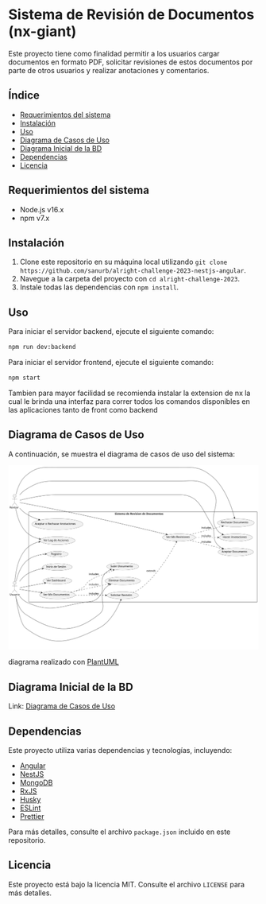 # Sistema de Revisión de Documentos (nx-giant)

Este proyecto tiene como finalidad permitir a los usuarios cargar documentos en formato PDF, solicitar revisiones de estos documentos por parte de otros usuarios y realizar anotaciones y comentarios.

## Índice

- [Requerimientos del sistema](#Requerimientos-del-sistema)
- [Instalación](#Instalación)
- [Uso](#Uso)
- [Diagrama de Casos de Uso](#Diagrama-de-Casos-de-Uso)
- [Diagrama Inicial de la BD](#Diagrama-Inicial-de-la-BD)
- [Dependencias](#Dependencias)
- [Licencia](#Licencia)

## Requerimientos del sistema

- Node.js v16.x
- npm v7.x

## Instalación

1. Clone este repositorio en su máquina local utilizando `git clone https://github.com/sanurb/alright-challenge-2023-nestjs-angular`.
2. Navegue a la carpeta del proyecto con `cd alright-challenge-2023`.
3. Instale todas las dependencias con `npm install`.

## Uso

Para iniciar el servidor backend, ejecute el siguiente comando:

```bash
npm run dev:backend
```

Para iniciar el servidor frontend, ejecute el siguiente comando:

```bash
npm start
```

Tambien para mayor facilidad se recomienda instalar la extension de nx la cual le brinda una interfaz para correr todos los comandos disponibles en las aplicaciones tanto de front como backend

## Diagrama de Casos de Uso

A continuación, se muestra el diagrama de casos de uso del sistema:

![Diagrama de Casos de Uso](public\assets\diagrama-caso-de-uso-sistema-revision-documentos.svg)

diagrama realizado con [PlantUML](http://www.plantuml.com/)

## Diagrama Inicial de la BD

Link: [Diagrama de Casos de Uso](https://dbdiagram.io/d/648633ca722eb77494c5eade)

## Dependencias

Este proyecto utiliza varias dependencias y tecnologías, incluyendo:

- [Angular](https://angular.io/)
- [NestJS](https://nestjs.com/)
- [MongoDB](https://www.mongodb.com/)
- [RxJS](https://rxjs.dev/)
- [Husky](https://typicode.github.io/husky/#/)
- [ESLint](https://eslint.org/)
- [Prettier](https://prettier.io/)

Para más detalles, consulte el archivo `package.json` incluido en este repositorio.

## Licencia

Este proyecto está bajo la licencia MIT. Consulte el archivo `LICENSE` para más detalles.
